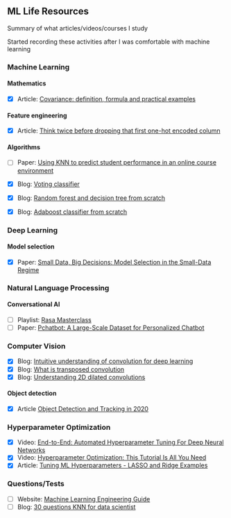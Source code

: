 ## ML Life Resources
Summary of what articles/videos/courses I study

Started recording these activities after I was comfortable with machine learning

### Machine Learning

#### Mathematics
- [x] Article: [Covariance: definition, formula and practical examples](https://corporatefinanceinstitute.com/resources/knowledge/finance/covariance)

#### Feature engineering
- [x] Article: [Think twice before dropping that first one-hot encoded column](https://inmachineswetrust.com/posts/drop-first-columns/)

#### Algorithms
- [ ] Paper: [Using KNN to predict student performance in an online course environment](https://core.ac.uk/download/pdf/14920734.pdf)
- [x] Blog: [Voting classifier](https://medium.com/@sanchitamangale12/voting-classifier-1be10db6d7a5)
- [x] Blog: [Random forest and decision tree from scratch](https://towardsdatascience.com/random-forests-and-decision-trees-from-scratch-in-python-3e4fa5ae4249)
- [x] Blog: [Adaboost classifier from scratch](https://medium.com/analytics-vidhya/implementing-an-adaboost-classifier-from-scratch-e30ef86e9f1b)


### Deep Learning

#### Model selection
- [x] Paper: [Small Data, Big Decisions: Model Selection in the Small-Data Regime](https://arxiv.org/abs/2009.12583v1)

### Natural Language Processing

#### Conversational AI
- [ ] Playlist: [Rasa Masterclass](https://www.youtube.com/playlist?list=PL75e0qA87dlHQny7z43NduZHPo6qd-cRc)
- [ ] Paper: [Pchatbot: A Large-Scale Dataset for Personalized Chatbot](https://arxiv.org/abs/2009.13284v1)

### Computer Vision

- [x] Blog: [Intuitive understanding of convolution for deep learning](https://towardsdatascience.com/intuitively-understanding-convolutions-for-deep-learning-1f6f42faee1)
- [x] Blog: [What is transposed convolution](https://towardsdatascience.com/what-is-transposed-convolutional-layer-40e5e6e31c11)
- [x] Blog: [Understanding 2D dilated convolutions](https://towardsdatascience.com/understanding-2d-dilated-convolution-operation-with-examples-in-numpy-and-tensorflow-with-d376b3972b25)

#### Object detection
- [x] Article [Object Detection and Tracking in 2020](https://blog.netcetera.com/object-detection-and-tracking-in-2020-f10fb6ff9af3)

### Hyperparameter Optimization

- [x] Video: [End-to-End: Automated Hyperparameter Tuning For Deep Neural Networks](https://www.youtube.com/watch?v=4MK_OJJ82YI)
- [x] Video: [Hyperparameter Optimization: This Tutorial Is All You Need](https://www.youtube.com/watch?v=5nYqK-HaoKY)
- [x] Article: [Tuning ML Hyperparameters - LASSO and Ridge Examples](https://alfurka.github.io/2018-11-18-grid-search/)

### Questions/Tests

- [ ] Website: [Machine Learning Engineering Guide](https://www.confetti.ai/curriculum)
- [ ] Blog: [30 questions KNN for data scientist](https://www.analyticsvidhya.com/blog/2017/09/30-questions-test-k-nearest-neighbors-algorithm/)
